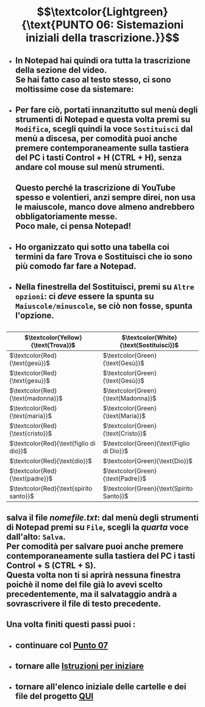 # $$\textcolor{Lightgreen}{\text{PUNTO 06: Sistemazioni iniziali della trascrizione.}}$$

- ## In Notepad hai quindi ora tutta la trascrizione della sezione del video. <br/> Se hai fatto caso al testo stesso, ci sono moltissime cose da sistemare: ##
- ## Per fare ciò, portati innanzitutto sul menù degli strumenti di Notepad e questa volta premi su `Modifica`, scegli quindi la voce `Sostituisci` dal menù a discesa, per comodità puoi anche premere contemporaneamente sulla tastiera del PC i tasti Control + H (CTRL + H), senza andare col mouse sul menù strumenti. ##
  ## Questo perché la trascrizione di YouTube spesso e volentieri, anzi sempre direi, non usa le maiuscole, manco dove almeno andrebbero obbligatoriamente messe. <br/> Poco male, ci pensa Notepad! ##
- ## Ho organizzato qui sotto una tabella coi termini da fare Trova e Sostituisci che io sono più comodo far fare a Notepad. ##
- ## Nella finestrella del Sostituisci, premi su `Altre opzioni`: ci *deve* essere la spunta su `Maiuscole/minuscole`, se ciò non fosse, spunta l'opzione. ## 
  ##

| $\textcolor{Yellow}{\text{Trova}}$      | $\textcolor{White}{\text{Sostituisci}}$   |
| --------------------------------------- | ----------------------------------------- |
| $\textcolor{Red}{\text{gesù}}$          | $\textcolor{Green}{\text{Gesù}}$          |
| $\textcolor{Red}{\text{gesu}}$          | $\textcolor{Green}{\text{Gesù}}$          |
| $\textcolor{Red}{\text{madonna}}$       | $\textcolor{Green}{\text{Madonna}}$       |
| $\textcolor{Red}{\text{maria}}$         | $\textcolor{Green}{\text{Maria}}$         |
| $\textcolor{Red}{\text{cristo}}$        | $\textcolor{Green}{\text{Cristo}}$        |
| $\textcolor{Red}{\text{figlio di dio}}$ | $\textcolor{Green}{\text{Figlio di Dio}}$ |
| $\textcolor{Red}{\text{dio}}$           | $\textcolor{Green}{\text{Dio}}$           |
| $\textcolor{Red}{\text{padre}}$         | $\textcolor{Green}{\text{Padre}}$         |
| $\textcolor{Red}{\text{spirito santo}}$ | $\textcolor{Green}{\text{Spirito Santo}}$ |

##
## salva il file *nomefile.txt*: dal menù degli strumenti di Notepad premi su `File`, scegli la *quarta* voce dall'alto: `Salva`. <br/> Per comodità per salvare puoi anche premere contemporaneamente sulla tastiera del PC i tasti Control + S (CTRL + S). <br/> Questa volta non ti si aprirà nessuna finestra poichè il nome del file già lo avevi scelto precedentemente, ma il salvataggio andrà a sovrascrivere il file di testo precedente. ##


## Una volta finiti questi passi puoi :
- ## continuare col [Punto 07](https://github.com/EmanueleTinari/Pensieri/blob/main/Istruzioni/07_otranscribe.md)
- ## tornare alle [Istruzioni per iniziare](https://github.com/EmanueleTinari/Pensieri/blob/main/Istruzioni%20per%20iniziare.md)
- ## tornare all'elenco iniziale delle cartelle e dei file del progetto [QUI](https://github.com/EmanueleTinari/Pensieri)
